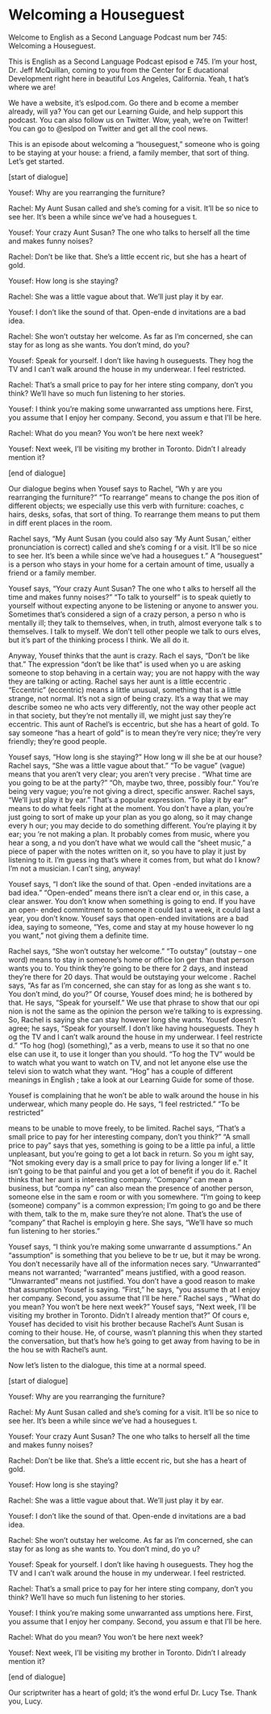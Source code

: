 # Welcoming a Houseguest

Welcome to English as a Second Language Podcast num ber 745: Welcoming a Houseguest.

This is English as a Second Language Podcast episod e 745.  I’m your host, Dr. Jeff McQuillan, coming to you from the Center for E ducational Development right here in beautiful Los Angeles, California.  Yeah, t hat’s where we are!

We have a website, it’s eslpod.com.  Go there and b ecome a member already, will ya?  You can get our Learning Guide, and help support this podcast.  You can also follow us on Twitter.  Wow, yeah, we’re on  Twitter!  You can go to @eslpod on Twitter and get all the cool news.

This is an episode about welcoming a “houseguest,” someone who is going to be staying at your house: a friend, a family member, that sort of thing.  Let’s get started.

[start of dialogue]

Yousef:  Why are you rearranging the furniture?

Rachel:  My Aunt Susan called and she’s coming for a visit.  It’ll be so nice to see her.  It’s been a while since we’ve had a housegues t.

Yousef:  Your crazy Aunt Susan?  The one who talks to herself all the time and makes funny noises?

Rachel:  Don’t be like that.  She’s a little eccent ric, but she has a heart of gold.

Yousef:  How long is she staying?

Rachel:  She was a little vague about that.  We’ll just play it by ear.

Yousef:  I don’t like the sound of that.  Open-ende d invitations are a bad idea.

Rachel:  She won’t outstay her welcome.  As far as I’m concerned, she can stay for as long as she wants.  You don’t mind, do you?

Yousef:  Speak for yourself.  I don’t like having h ouseguests.  They hog the TV and I can’t walk around the house in my underwear.  I feel restricted.

Rachel:  That’s a small price to pay for her intere sting company, don’t you think? We’ll have so much fun listening to her stories.

Yousef:  I think you’re making some unwarranted ass umptions here.  First, you assume that I enjoy her company.  Second, you assum e that I’ll be here.

Rachel:  What do you mean?  You won’t be here next week?

Yousef:  Next week, I’ll be visiting my brother in Toronto.  Didn’t I already mention it?

[end of dialogue]

Our dialogue begins when Yousef says to Rachel, “Wh y are you rearranging the furniture?”  “To rearrange” means to change the pos ition of different objects; we especially use this verb with furniture: coaches, c hairs, desks, sofas, that sort of thing.  To rearrange them means to put them in diff erent places in the room.

Rachel says, “My Aunt Susan (you could also say ‘My  Aunt Susan,’ either pronunciation is correct) called and she’s coming f or a visit.  It’ll be so nice to see her.  It’s been a while since we’ve had a housegues t.”  A “houseguest” is a person who stays in your home for a certain amount of time, usually a friend or a family member.

Yousef says, “Your crazy Aunt Susan?  The one who t alks to herself all the time and makes funny noises?”  “To talk to yourself” is to speak quietly to yourself without expecting anyone to be listening or anyone to answer you.  Sometimes that’s considered a sign of a crazy person, a perso n who is mentally ill; they talk to themselves, when, in truth, almost everyone talk s to themselves.  I talk to myself.  We don’t tell other people we talk to ours elves, but it’s part of the thinking process I think.  We all do it.

Anyway, Yousef thinks that the aunt is crazy.  Rach el says, “Don’t be like that.” The expression “don’t be like that” is used when yo u are asking someone to stop behaving in a certain way; you are not happy with the way they are talking or acting.  Rachel says her aunt is a little eccentric .  “Eccentric” (eccentric) means a little unusual, something that is a little strange,  not normal.  It’s not a sign of being crazy.  It’s a way that we may describe someo ne who acts very differently, not the way other people act in that society, but they’re not mentally ill, we might just say they’re eccentric.  This aunt of Rachel’s is eccentric, but she has a heart of gold.  To say someone “has a heart of gold” is to mean they’re very nice; they’re very friendly; they’re good people.

 Yousef says, “How long is she staying?”  How long w ill she be at our house? Rachel says, “She was a little vague about that.”  “To be vague” (vague) means that you aren’t very clear; you aren’t very precise .  “What time are you going to be at the party?”  “Oh, maybe two, three, possibly four.”  You’re being very vague; you’re not giving a direct, specific answer.   Rachel says, “We’ll just play it by ear.”  That’s a popular expression.  “To play it  by ear” means to do what feels right at the moment.  You don’t have a plan, you’re  just going to sort of make up your plan as you go along, so it may change every h our; you may decide to do something different.  You’re playing it by ear; you ’re not making a plan.  It probably comes from music, where you hear a song, a nd you don’t have what we would call the “sheet music,” a piece of paper with  the notes written on it, so you have to play it just by listening to it.  I’m guess ing that’s where it comes from, but what do I know?  I’m not a musician.  I can’t sing,  anyway!

Yousef says, “I don’t like the sound of that.  Open -ended invitations are a bad idea.”  “Open-ended” means there isn’t a clear end or, in this case, a clear answer.  You don’t know when something is going to end.  If you have an open- ended commitment to someone it could last a week, it could last a year, you don’t know.  Yousef says that open-ended invitations are a bad idea, saying to someone, “Yes, come and stay at my house however lo ng you want,” not giving them a definite time.

Rachel says, “She won’t outstay her welcome.”  “To outstay” (outstay – one word) means to stay in someone’s home or office lon ger than that person wants you to.  You think they’re going to be there for 2 days, and instead they’re there for 20 days.  That would be outstaying your welcome .  Rachel says, “As far as I’m concerned, she can stay for as long as she want s to.  You don’t mind, do you?”  Of course, Yousef does mind; he is bothered by that.  He says, “Speak for yourself.”  We use that phrase to show that our opi nion is not the same as the opinion the person we’re talking to is expressing.  So, Rachel is saying she can stay however long she wants.  Yousef doesn’t agree;  he says, “Speak for yourself.  I don’t like having houseguests.  They h og the TV and I can’t walk around the house in my underwear.  I feel restricte d.”  “To hog (hog) (something),” as a verb, means to use it so that no  one else can use it, to use it longer than you should.  “To hog the TV” would be to watch what you want to watch on TV, and not let anyone else use the televi sion to watch what they want. “Hog” has a couple of different meanings in English ; take a look at our Learning Guide for some of those.

Yousef is complaining that he won’t be able to walk  around the house in his underwear, which many people do.  He says, “I feel restricted.”  “To be restricted”

means to be unable to move freely, to be limited.  Rachel says, “That’s a small price to pay for her interesting company, don’t you  think?”  “A small price to pay” says that yes, something is going to be a little pa inful, a little unpleasant, but you’re going to get a lot back in return.  So you m ight say, “Not smoking every day is a small price to pay for living a longer lif e.”  It isn’t going to be that painful and you get a lot of benefit if you do it.  Rachel thinks that her aunt is interesting company.  “Company” can mean a business, but “compa ny” can also mean the presence of another person, someone else in the sam e room or with you somewhere.  “I’m going to keep (someone) company” is a common expression; I’m going to go and be there with them, talk to the m, make sure they’re not alone. That’s the use of “company” that Rachel is employin g here.  She says, “We’ll have so much fun listening to her stories.”

Yousef says, “I think you’re making some unwarrante d assumptions.”  An “assumption” is something that you believe to be tr ue, but it may be wrong.  You don’t necessarily have all of the information neces sary.  “Unwarranted” means not warranted; “warranted” means justified, with a good reason.  “Unwarranted” means not justified.  You don’t have a good reason to make that assumption Yousef is saying.  “First,” he says, “you assume th at I enjoy her company. Second, you assume that I’ll be here.”  Rachel says , “What do you mean?  You won’t be here next week?”  Yousef says, “Next week,  I’ll be visiting my brother in Toronto.  Didn’t I already mention that?”  Of cours e, Yousef has decided to visit his brother because Rachel’s Aunt Susan is coming to their house.  He, of course, wasn’t planning this when they started the conversation, but that’s how he’s going to get away from having to be in the hou se with Rachel’s aunt.

Now let’s listen to the dialogue, this time at a normal speed.

[start of dialogue]

Yousef:  Why are you rearranging the furniture?

Rachel:  My Aunt Susan called and she’s coming for a visit.  It’ll be so nice to see her.  It’s been a while since we’ve had a housegues t.

Yousef:  Your crazy Aunt Susan?  The one who talks to herself all the time and makes funny noises?

Rachel:  Don’t be like that.  She’s a little eccent ric, but she has a heart of gold.

Yousef:  How long is she staying?

Rachel:  She was a little vague about that.  We’ll just play it by ear.

Yousef:  I don’t like the sound of that.  Open-ende d invitations are a bad idea.

Rachel:  She won’t outstay her welcome.  As far as I’m concerned, she can stay for as long as she wants to.  You don’t mind, do yo u?

Yousef:  Speak for yourself.  I don’t like having h ouseguests.  They hog the TV and I can’t walk around the house in my underwear.  I feel restricted.

Rachel:  That’s a small price to pay for her intere sting company, don’t you think? We’ll have so much fun listening to her stories.

Yousef:  I think you’re making some unwarranted ass umptions here.  First, you assume that I enjoy her company.  Second, you assum e that I’ll be here.

Rachel:  What do you mean?  You won’t be here next week?

Yousef:  Next week, I’ll be visiting my brother in Toronto.  Didn’t I already mention it?

[end of dialogue]

Our scriptwriter has a heart of gold; it’s the wond erful Dr. Lucy Tse.  Thank you, Lucy.





